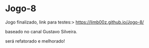 # Jogo-8

Jogo finalizado, link para testes:> https://limb00z.github.io/Jogo-8/

baseado no canal Gustavo Silveira.

será refatorado e melhorado!
